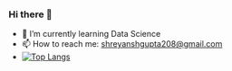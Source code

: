 ### Hi there 👋
- 🌱 I’m currently learning Data Science
- 📫 How to reach me: shreyanshgupta208@gmail.com
- [![Top Langs](https://github-readme-stats.vercel.app/api/top-langs/?username=shrey208)](https://github.com/shrey208ub-readme-stats)
<!--
**Shrey208/Shrey208** is a ✨ _special_ ✨ repository because its `README.md` (this file) appears on your GitHub profile.

Here are some ideas to get you started:

- 🔭 I’m currently working on ...
- 🌱 I’m currently learning Data Science
- 👯 I’m looking to collaborate on ...
- 🤔 I’m looking for help with ...
- 💬 Ask me about ...
- 😄 Pronouns: ...
- ⚡ Fun fact: ...
-->
